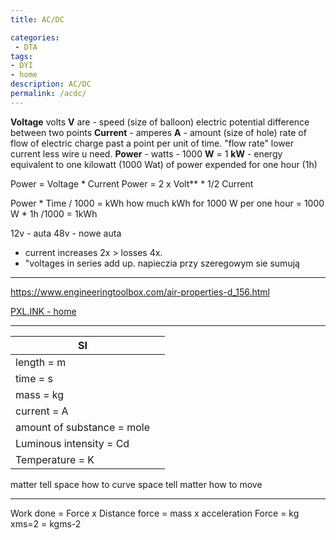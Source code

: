 ```yaml
---
title: AC/DC

categories:
 - DTA
tags:
- DYI
- home
description: AC/DC
permalink: /acdc/
---
```



**Voltage** volts **V** are - speed  (size of balloon) electric potential difference between two points
**Current** - amperes **A** - amount  (size of hole) rate of flow of electric charge past a point per unit of time.  "flow rate" lower current less wire u need.
**Power**  - watts -  1000 **W** = 1 **kW**   - energy equivalent to one kilowatt (1000 Wat) of power expended for one hour (1h)

Power = Voltage * Current
Power = 2 x Volt**  * 1/2 Current

Power * Time / 1000 = kWh
how much kWh for 1000 W per one hour = 1000 W * 1h /1000 = 1kWh 

12v - auta
48v - nowe auta


- current increases 2x > losses 4x.
- "voltages in series add up. napieczia przy szeregowym sie sumują


------



https://www.engineeringtoolbox.com/air-properties-d_156.html

[PXL.INK - home](/home/)

------


|SI| |
|---|---|
|length = m
|time = s
|mass = kg
|current = A
|amount of substance = mole
|Luminous intensity = Cd
|Temperature = K

matter tell space how to curve
space tell matter how to move

----

Work done = Force x Distance
force = mass x acceleration
Force = kg xms=2 = kgms-2
